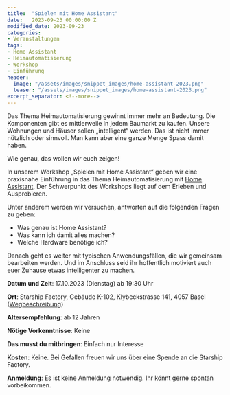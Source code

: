 ```yaml
---              
title:  "Spielen mit Home Assistant"
date:   2023-09-23 00:00:00 Z
modified_date: 2023-09-23
categories:
- Veranstaltungen
tags:
- Home Assistant
- Heimautomatisierung
- Workshop
- Einführung
header:
  image: "/assets/images/snippet_images/home-assistant-2023.png"
  teaser: "/assets/images/snippet_images/home-assistant-2023.png"
excerpt_separator: <!--more-->
---
```

Das Thema Heimautomatisierung gewinnt immer mehr an Bedeutung. Die Komponenten gibt es mittlerweile in jedem Baumarkt zu kaufen. Unsere Wohnungen und Häuser sollen „intelligent“ werden. Das ist nicht immer nützlich oder sinnvoll. Man kann aber eine ganze Menge Spass damit haben.

Wie genau, das wollen wir euch zeigen!

In unserem Workshop „Spielen mit Home Assistant“ geben wir eine praxisnahe Einführung in das Thema Heimautomatisierung mit [Home Assistant](http://www.home-assistant.io). Der Schwerpunkt des Workshops liegt auf dem Erleben und Ausprobieren.

Unter anderem werden wir versuchen, antworten auf die folgenden Fragen zu geben:

- Was genau ist Home Assistant?
- Was kann ich damit alles machen?
- Welche Hardware benötige ich?

Danach geht es weiter mit typischen Anwendungsfällen, die wir gemeinsam bearbeiten werden. Und im Anschluss seid ihr hoffentlich motiviert auch euer Zuhause etwas intelligenter zu machen.

**Datum und Zeit**: 17.10.2023 (Dienstag) ab 19:30 Uhr

**Ort**: Starship Factory, Gebäude K-102, Klybeckstrasse 141, 4057 Basel ([Wegbeschreibung](https://starship-factory.ch/anfahrt/))

**Altersempfehlung**: ab 12 Jahren

**Nötige Vorkenntnisse**: Keine

**Das musst du mitbringen**: Einfach nur Interesse

**Kosten**: Keine. Bei Gefallen freuen wir uns über eine Spende an die Starship Factory.

**Anmeldung**: Es ist keine Anmeldung notwendig. Ihr könnt gerne spontan vorbeikommen.
